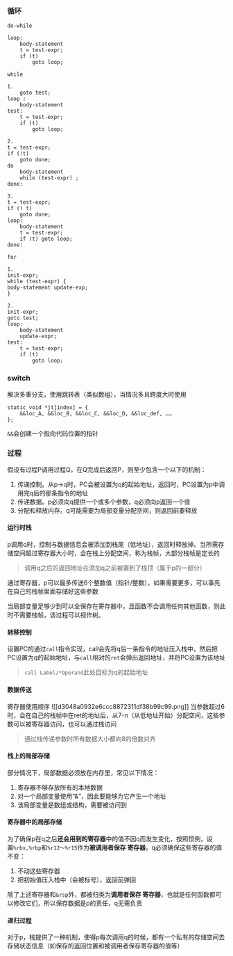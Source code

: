 ### 循环
`do-while`
```
loop:
	body-statement 
	t = test-expr;
	if (t) 
		goto loop;
```

`while`
```
1.
	goto test; 
loop : 
	body-statement 
test: 
	t = test-expr; 
	if (t) 
		goto loop;
	
2.	
t = test-expr;
if (!t) 
	goto done; 
do 
	body-statement
	while (test-expr) ;
done: 

3.
t = test-expr; 
if (! t) 
	goto done; 
loop: 
	body-statement 
	t = test-expr; 
	if (t) goto loop;
done:
```

`for`
```
1.
init-expr; 
while (test-expr) { 
body-statement update-exp; 
}

2.
init-expr; 
goto test; 
loop: 
	body-statement 
	update-expr; 
test: 
	t = test-expr; 
	if (t) 
		goto loop;
```


### switch
解决多重分支，使用跳转表（类似数组），当情况多且跨度大时使用
```
static void *jt[index] = {
	&&loc_A, &&loc_B, &&loc_C, &&loc_D, &&loc_def, …… 
};
```
`&&`会创建一个指向代码位置的指针

### 过程

假设有过程P调用过程Q，在Q完成后返回P，则至少包含一个以下的机制：
1. 传递控制。从p->q时，PC会被设置为q的起始地址，返回时，PC设置为p中调用完q后的那条指令的地址
2. 传递数据。p必须向q提供一个或多个参数，q必须向p返回一个值
3. 分配和释放内存。q可能需要为局部变量分配空间，则返回前要释放

#### 运行时栈
p调用q时，控制与数据信息会被添加到栈尾（低地址），返回时释放掉。当所需存储空间超过寄存器大小时，会在栈上分配空间，称为栈帧，大部分栈帧是定长的
> 调用q之后的返回地址在添加q之前被塞到了栈顶（属于p的一部分）

通过寄存器，p可以最多传送6个整数值（指针/整数），如果需要更多，可以事先在自己的栈帧里面存储好这些参数

当局部变量足够少到可以全保存在寄存器中，且函数不会调用任何其他函数，则此时不需要栈帧，该过程可以视作树。

#### 转移控制
设置PC的通过`call`指令实现，call会先将q后一条指令的地址压入栈中，然后把PC设置为q的起始地址，与`call`相对的`ret`会弹出返回地址，并将PC设置为该地址
> `call Label/*Operand`此处目标为q的起始地址

#### 数据传送
寄存器使用顺序
![[d3048a0932e6ccc8872311df38b99c99.png]]
当参数超过6时，会在自己的栈帧中在ret的地址后，从7-n（从低地址开始）分配空间，这些参数可以被寄存器访问，也可以通过栈访问
> 通过栈传递参数时所有数据大小都向8的倍数对齐

#### 栈上的局部存储
部分情况下，局部数据必须放在内存里，常见以下情况：
1. 寄存器不够存放所有的本地数据
2. 对一个局部变量使用“&”，因此要能够为它产生一个地址
3. 该局部变量是数组或结构，需要被访问到

#### 寄存器中的局部存储
为了确保p在q之后**还会用到的寄存器**中的值不因q而发生变化，按照惯例，设置`%rbx,%rbp`和`%r12～%r15`作为**被调用者保存 寄存器**，q必须确保这些寄存器的值不变：
1. 不动这些寄存器
2. 把初始值压入栈中（会被标号），返回前弹回

除了上述寄存器和`&rsp`外，都被归类为**调用者保存 寄存器**，也就是任何函数都可以修改它们，所以保存数据是p的责任，q无需负责

#### 递归过程
对于p，栈提供了一种机制，使得p每次调用q的时候，都有一个私有的存储空间去存储状态信息（如保存的返回位置和被调用者保存寄存器的值等）


